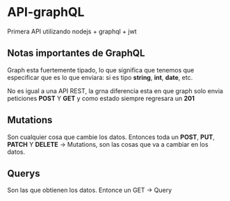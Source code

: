 # API-graphQL
Primera API utilizando nodejs + graphql + jwt

## Notas importantes de GraphQL

Graph esta fuertemente tipado, lo que significa que tenemos que especificar que es lo que enviara: si es tipo **string**, **int**, **date**, etc.

No es igual a una API REST, la grna diferencia esta en que graph solo envia peticiones **POST** Y **GET** y como estado siempre regresara un **201**

## Mutations

Son cualquier cosa que cambie los datos. Entonces toda un **POST**, **PUT**, **PATCH** Y **DELETE** -> Mutations, son las cosas que va a cambiar en los datos.

## Querys

Son las que obtienen los datos. Entonce un GET -> Query